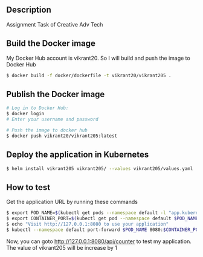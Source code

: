 ## Description ##

Assignment Task of Creative Adv Tech

## Build the Docker image

My Docker Hub account is vikrant20. So I will build and push the image to Docker Hub

```bash
$ docker build -f docker/dockerfile -t vikrant20/vikrant205 .
```

## Publish the Docker image

```bash
# Log in to Docker Hub:
$ docker login
# Enter your username and password

# Push the image to docker hub 
$ docker push vikrant20/vikrant205:latest
```

## Deploy the application in Kubernetes

```bash
$ helm install vikrant205 vikrant205/ --values vikrant205/values.yaml
```

## How to test

Get the application URL by running these commands 
```bash
$ export POD_NAME=$(kubectl get pods --namespace default -l "app.kubernetes.io/name=vikrant205,app.kubernetes.io/instance=vikrant205" -o jsonpath="{.items[0].metadata.name}")
$ export CONTAINER_PORT=$(kubectl get pod --namespace default $POD_NAME -o jsonpath="{.spec.containers[0].ports[0].containerPort}")
$ echo "Visit http://127.0.0.1:8080 to use your application"
$ kubectl --namespace default port-forward $POD_NAME 8080:$CONTAINER_PORT
```
Now, you can goto http://127.0.0.1:8080/api/counter to test my application.
The value of vikrant205 will be increase by 1
